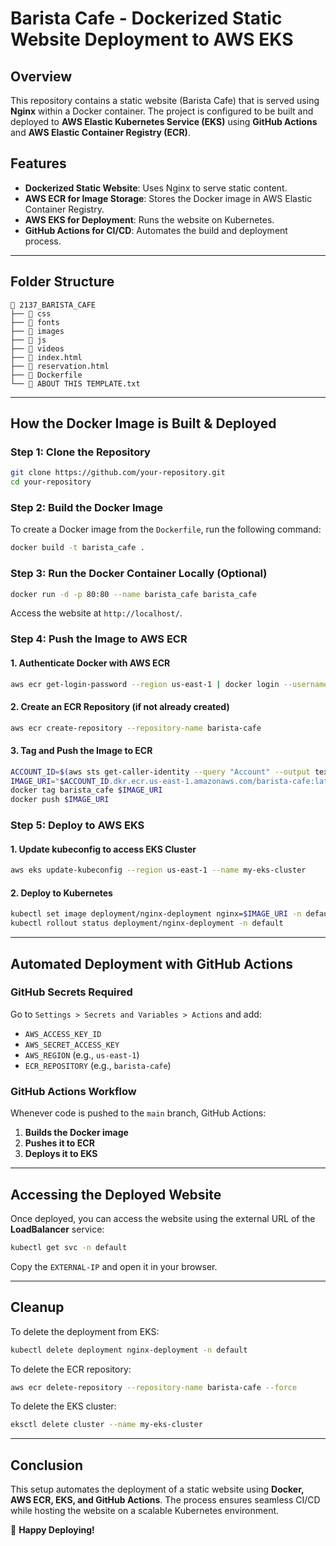 # Barista Cafe - Dockerized Static Website Deployment to AWS EKS

## Overview
This repository contains a static website (Barista Cafe) that is served using **Nginx** within a Docker container. The project is configured to be built and deployed to **AWS Elastic Kubernetes Service (EKS)** using **GitHub Actions** and **AWS Elastic Container Registry (ECR)**.

## Features
- **Dockerized Static Website**: Uses Nginx to serve static content.
- **AWS ECR for Image Storage**: Stores the Docker image in AWS Elastic Container Registry.
- **AWS EKS for Deployment**: Runs the website on Kubernetes.
- **GitHub Actions for CI/CD**: Automates the build and deployment process.

---

## Folder Structure
```
📂 2137_BARISTA_CAFE
├── 📁 css
├── 📁 fonts
├── 📁 images
├── 📁 js
├── 📁 videos
├── 📄 index.html
├── 📄 reservation.html
├── 📄 Dockerfile
└── 📄 ABOUT THIS TEMPLATE.txt
```

---

## How the Docker Image is Built & Deployed

### Step 1: Clone the Repository
```sh
git clone https://github.com/your-repository.git
cd your-repository
```

### Step 2: Build the Docker Image
To create a Docker image from the `Dockerfile`, run the following command:
```sh
docker build -t barista_cafe .
```

### Step 3: Run the Docker Container Locally (Optional)
```sh
docker run -d -p 80:80 --name barista_cafe barista_cafe
```
Access the website at `http://localhost/`.

### Step 4: Push the Image to AWS ECR
#### **1. Authenticate Docker with AWS ECR**
```sh
aws ecr get-login-password --region us-east-1 | docker login --username AWS --password-stdin <AWS_ACCOUNT_ID>.dkr.ecr.us-east-1.amazonaws.com
```

#### **2. Create an ECR Repository (if not already created)**
```sh
aws ecr create-repository --repository-name barista-cafe
```

#### **3. Tag and Push the Image to ECR**
```sh
ACCOUNT_ID=$(aws sts get-caller-identity --query "Account" --output text)
IMAGE_URI="$ACCOUNT_ID.dkr.ecr.us-east-1.amazonaws.com/barista-cafe:latest"
docker tag barista_cafe $IMAGE_URI
docker push $IMAGE_URI
```

### Step 5: Deploy to AWS EKS
#### **1. Update kubeconfig to access EKS Cluster**
```sh
aws eks update-kubeconfig --region us-east-1 --name my-eks-cluster
```

#### **2. Deploy to Kubernetes**
```sh
kubectl set image deployment/nginx-deployment nginx=$IMAGE_URI -n default
kubectl rollout status deployment/nginx-deployment -n default
```

---

## Automated Deployment with GitHub Actions
### **GitHub Secrets Required**
Go to `Settings > Secrets and Variables > Actions` and add:
- `AWS_ACCESS_KEY_ID`
- `AWS_SECRET_ACCESS_KEY`
- `AWS_REGION` (e.g., `us-east-1`)
- `ECR_REPOSITORY` (e.g., `barista-cafe`)

### **GitHub Actions Workflow**
Whenever code is pushed to the `main` branch, GitHub Actions:
1. **Builds the Docker image**
2. **Pushes it to ECR**
3. **Deploys it to EKS**

---

## Accessing the Deployed Website
Once deployed, you can access the website using the external URL of the **LoadBalancer** service:
```sh
kubectl get svc -n default
```
Copy the `EXTERNAL-IP` and open it in your browser.

---

## Cleanup
To delete the deployment from EKS:
```sh
kubectl delete deployment nginx-deployment -n default
```
To delete the ECR repository:
```sh
aws ecr delete-repository --repository-name barista-cafe --force
```
To delete the EKS cluster:
```sh
eksctl delete cluster --name my-eks-cluster
```

---

## Conclusion
This setup automates the deployment of a static website using **Docker, AWS ECR, EKS, and GitHub Actions**. The process ensures seamless CI/CD while hosting the website on a scalable Kubernetes environment.

🚀 **Happy Deploying!**

